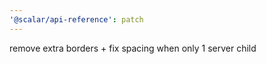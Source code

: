 ```yaml
---
'@scalar/api-reference': patch
---
```


remove extra borders + fix spacing when only 1 server child
